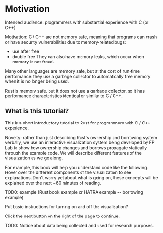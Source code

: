 # Motivation

Intended audience: programmers with substantial experience with C (or C++)

Motivation: C / C++ are not memory safe, meaning that programs can crash or have security vulnerabilities due to memory-related bugs:
  - use after free
  - double free
They can also have memory leaks, which occur when memory is not freed.

Many other languages are memory safe, but at the cost of run-time performance: they use a garbage
collector to automatically free memory when it is no longer being used.

Rust is memory safe, but it does not use a garbage collector, so it has performance characteristics
identical or similar to C / C++.

## What is this tutorial?

This is a short introductory tutorial to Rust for programmers with C / C++ experience. 

Novelty: rather than just describing Rust's ownership and borrowing system verbally, we use an interactive visualization system being developed by FP Lab 
to show how ownership changes and borrows propagate statically through the example code. 
We will describe different features of the visualization as we go along.

For example, this book will help you understand code like the following. Hover over the different components of the visualization to see explanations.
Don't worry yet about what is going on, these concepts will be explained over the next ~60 minutes of reading.

TODO: example (Rust book example or HATRA example -- borrowing example)

Put basic instructions for turning on and off the visualization?

Click the next button on the right of the page to continue. 

TODO: Notice about data being collected and used for research purposes.